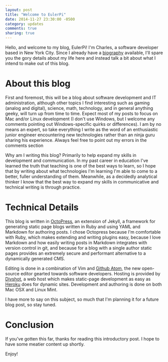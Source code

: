 ```yaml
---
layout: post
title: "Welcome to EulerPi"
date: 2014-11-27 23:30:00 -0500
category: updates
comments: true
sharing: true
---
```


Hello, and welcome to my blog, EulerPi! I'm Charles, a software developer based
in New York City. Since I already have a [biography](/about) available, I'll
spare you the gory details about my life here and instead talk a bit about what
I intend to make out of this blog.

<!-- more -->

# About this blog

First and foremost, this will be a blog about software development and IT
administration, although other topics I find interesting such as gaming (analog
and digital), science, math, technology, and in general anything geeky, will
turn up from time to time. Expect most of my posts to focus on Mac and/or Linux
development (I don't use Windows, but I welcome any comments pointing out
Windows-specific quirks or differences). I am by no means an expert, so take
everything I write as the word of an enthusiastic junior engineer encountering
new technologies rather than an ninja guru sharing his experience. Always feel
free to point out my errors in the comments section

Why am I writing this blog? Primarily to help expand my skills in development
and communication. In my past career in education I've learned the truth that
teaching is one of the best ways to learn, so I hope that by writing about what
technologies I'm learning I'm able to come to a better, fuller understanding of
them. Meanwhile, as a decidedly analytical thinker I know that the best way to
expand my skills in communicative and technical writing is through practice.

# Technical Details

This blog is written in [OctoPress][octopress], an extension of Jekyll, a
framework for generating static page blogs written in Ruby and using YAML and
Markdown for authoring posts. I chose Octopress because I'm comfortable with
Ruby, which makes extending and writing plugins easy, because I love Markdown
and how easily writing posts in Markdown integrates with version control in git,
and because for a blog with a single author static pages provides an extremely
secure and performant alternative to a dynamically generated CMS.

Editing is done in a combination of Vim and [Github Atom][atom], the new
open-source editor gearted towards software developers. Hosting is provided by
[Divshot][divshot], a web host which makes static-page development as easy as
[Heroku][heroku] does for dynamic sites. Development and authoring is done
on both Mac OSX and Linux Mint.

I have more to say on this subject, so much that I'm planning it for a future
blog post, so stay tuned.

# Conclusion

If you've gotten this far, thanks for reading this introductory post. I hope to
have some meatier content up shortly.

Enjoy!

[atom]: https://atom.io
[divshot]: https://divshot.io
[heroku]: https://heroku.com
[octopress]: http://octopress.org
